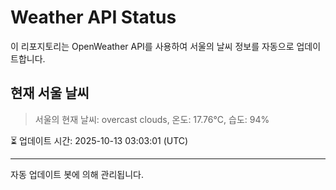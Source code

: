
# Weather API Status

이 리포지토리는 OpenWeather API를 사용하여 서울의 날씨 정보를 자동으로 업데이트합니다.

## 현재 서울 날씨
> 서울의 현재 날씨: overcast clouds, 온도: 17.76°C, 습도: 94%

⏳ 업데이트 시간: 2025-10-13 03:03:01 (UTC)

---
자동 업데이트 봇에 의해 관리됩니다.
